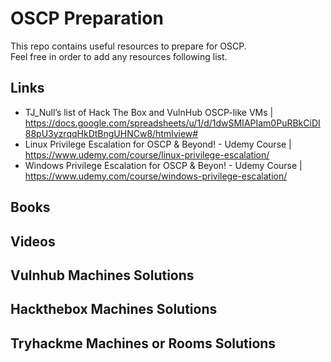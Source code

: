 # OSCP Preparation
This repo contains useful resources to prepare for OSCP. <br />
Feel free in order to add any resources following list.

## Links

* TJ_Null’s list of Hack The Box and VulnHub OSCP-like VMs | https://docs.google.com/spreadsheets/u/1/d/1dwSMIAPIam0PuRBkCiDI88pU3yzrqqHkDtBngUHNCw8/htmlview#
* Linux Privilege Escalation for OSCP & Beyond! - Udemy Course | https://www.udemy.com/course/linux-privilege-escalation/
* Windows Privilege Escalation for OSCP & Beyon! - Udemy Course | https://www.udemy.com/course/windows-privilege-escalation/

## Books

## Videos

## Vulnhub Machines Solutions

## Hackthebox Machines Solutions

## Tryhackme Machines or Rooms Solutions
